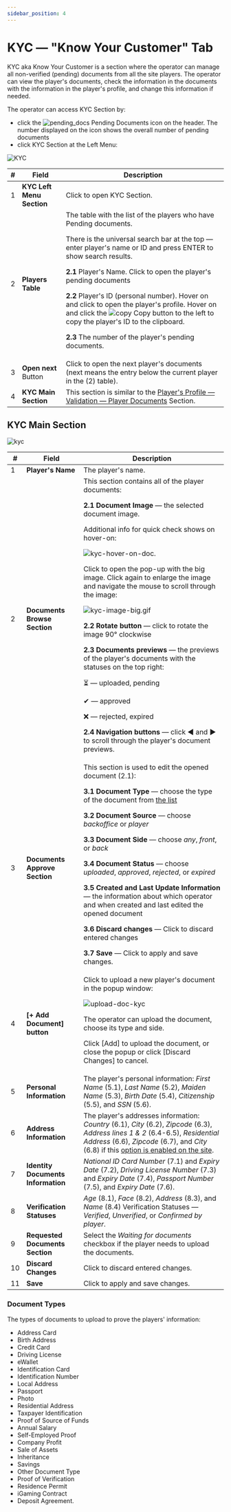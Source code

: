 ```yaml
---
sidebar_position: 4
---
```


# KYC — "Know Your Customer" Tab

KYC aka Know Your Customer is a section where the operator can manage all non-verified (pending) documents from all the site players.
The operator can view the player's documents, check the information in the documents with the information in the player's profile, and change this information if needed.

The operator can access KYC Section by:

* click the ![pending_docs](https://i.imgur.com/RS8V16o.png) Pending Documents icon on the header. The number displayed on the icon shows the overall number of pending documents
* click KYC Section at the Left Menu:

![KYC](https://i.imgur.com/fwnHgZg.png)

| # | Field | Description |
|-|-|-|
| 1 | **KYC Left Menu Section** | Click to open KYC Section. |
| 2 | **Players Table** | The table with the list of the players who have Pending documents.<p>There is the universal search bar at the top &mdash; enter player's name or ID and press ENTER to show search results.</p><p>**2.1** Player's Name. Click to open the player's pending documents</p><p>**2.2** Player's ID (personal number). Hover on and click to open the player's profile. Hover on and click the ![copy](https://i.imgur.com/pdcUhnE.png) Copy button to the left to copy the player's ID to the clipboard.</p><p>**2.3** The number of the player's pending documents.</p> |
| 3 | **Open next** Button | Click to open the next player's documents (next means the entry below the current player in the (2) table). |
| 4 | **KYC Main Section** | This section is similar to the [Player's Profile &mdash; Validation &mdash; Player Documents](#link-to-the-manual) Section. |

## KYC Main Section

![kyc](https://i.imgur.com/ZxSYaqu.png)

| # | Field | Description |
|-|-|-|
| 1 | **Player's Name** | The player's name. |
| 2 | **Documents Browse Section** | This section contains all of the player documents:<p>**2.1 Document Image** &mdash; the selected document image.</p><p>Additional info for quick check shows on hover-on:</p><p>![kyc-hover-on-doc](https://i.imgur.com/cDFHYhh.png).</p><p>Click to open the pop-up with the big image. Click again to enlarge the image and navigate the mouse to scroll through the image:</p><p>![kyc-image-big.gif](https://i.imgur.com/QiyZSgR.gif)</p><p>**2.2 Rotate button** &mdash; click to rotate the image 90° clockwise</p><p>**2.3 Documents previews** &mdash; the previews of the player's documents with the statuses on the top right:</p><p>⏳ &mdash; uploaded, pending</p><p>✔ &mdash; approved</p><p>❌ &mdash; rejected, expired</p><p>**2.4 Navigation buttons** &mdash; click ◀ and ▶ to scroll through the player's document previews.</p> |
| 3 | **Documents Approve Section** | This section is used to edit the opened document (2.1):<p>**3.1 Document Type** &mdash; choose the type of the document from [the list](#document-types)</p><p>**3.2 Document Source** &mdash; choose *backoffice* or *player*</p><p>**3.3 Document Side** &mdash; choose *any*, *front*, or *back*</p><p>**3.4 Document Status** &mdash; choose *uploaded*, *approved*, *rejected*, or *expired*</p><p>**3.5 Created and Last Update Information** &mdash; the information about which operator and when created and last edited the opened document</p><p>**3.6 Discard changes** &mdash; Click to discard entered changes</p><p>**3.7 Save** &mdash; Click to apply and save changes.</p> |
| 4 | **[+ Add Document] button** | Click to upload a new player's document in the popup window:<p>![upload-doc-kyc](https://i.imgur.com/Z94mKtm.png)</p><p>The operator can upload the document, choose its type and side.</p><p>Click [Add] to upload the document, or close the popup or click [Discard Changes] to cancel.</p> |
| 5 | **Personal Information** | The player's personal information: *First Name* (5.1), *Last Name* (5.2), *Maiden Name* (5.3), *Birth Date* (5.4), *Citizenship* (5.5), and *SSN* (5.6). |
| 6 | **Address Information** | The player's addresses information: *Country* (6.1), *City* (6.2), *Zipcode* (6.3), *Address lines 1 & 2* (6.4-6.5), *Residential Address* (6.6), *Zipcode* (6.7), and *City* (6.8) if this [option is enabled on the site](#NEW_UI_BO_site_settings_manual.md-general-settings-14). |
| 7 | **Identity Documents Information** | *National ID Card Number* (7.1) and *Expiry Date* (7.2), *Driving License Number* (7.3) and *Expiry Date* (7.4), *Passport Number* (7.5), and *Expiry Date* (7.6). |
| 8 | **Verification Statuses** | *Age* (8.1), *Face* (8.2), *Address* (8.3), and *Name* (8.4) Verification Statuses &mdash; *Verified*, *Unverified*, or *Confirmed by player*. |
| 9 | **Requested Documents Section** | Select the *Waiting for documents* checkbox if the player needs to upload the documents. |
| 10 | **Discard Changes** | Click to discard entered changes. |
| 11 | **Save** | Click to apply and save changes. |

### Document Types

The types of documents to upload to prove the players' information:

 * Address Card
 * Birth Address
 * Credit Card
 * Driving License
 * eWallet
 * Identification Card
 * Identification Number
 * Local Address
 * Passport
 * Photo
 * Residential Address
 * Taxpayer Identification
 * Proof of Source of Funds
 * Annual Salary
 * Self-Employed Proof
 * Company Profit
 * Sale of Assets
 * Inheritance
 * Savings
 * Other Document Type
 * Proof of Verification
 * Residence Permit
 * iGaming Contract
 * Deposit Agreement.
